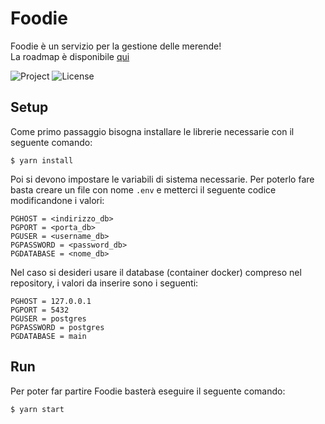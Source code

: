 # Foodie
Foodie è un servizio per la gestione delle merende!<br>
La roadmap è disponibile [qui](https://trello.com/b/NAWL0RyX/foodie)

![Project](https://img.shields.io/badge/Project-School-brightgreen)
![License](https://img.shields.io/github/license/Pippopad/Foodie)

## Setup
Come primo passaggio bisogna installare le librerie necessarie con il seguente comando:
```shell
$ yarn install
```

Poi si devono impostare le variabili di sistema necessarie. Per poterlo fare basta creare un file con nome `.env` e metterci il seguente codice modificandone i valori:
```
PGHOST = <indirizzo_db>
PGPORT = <porta_db>
PGUSER = <username_db>
PGPASSWORD = <password_db>
PGDATABASE = <nome_db>
```

Nel caso si desideri usare il database (container docker) compreso nel repository, i valori da inserire sono i seguenti:
```
PGHOST = 127.0.0.1
PGPORT = 5432
PGUSER = postgres
PGPASSWORD = postgres
PGDATABASE = main
```

## Run
Per poter far partire Foodie basterà eseguire il seguente comando:
```shell
$ yarn start
```